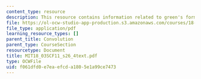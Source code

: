 ```yaml
---
content_type: resource
description: This resource contains information related to green's formula.
file: https://ol-ocw-studio-app-production.s3.amazonaws.com/courses/18-03sc-differential-equations-fall-2011/f061dfd0e7eaefcda1805e1a99ce7473_MIT18_03SCF11_s26_4text.pdf
file_type: application/pdf
learning_resource_types: []
parent_title: Convolution
parent_type: CourseSection
resourcetype: Document
title: MIT18_03SCF11_s26_4text.pdf
type: OCWFile
uid: f061dfd0-e7ea-efcd-a180-5e1a99ce7473
---
```

